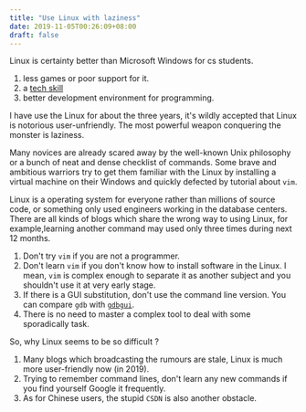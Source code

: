 ```yaml
---
title: "Use Linux with laziness"
date: 2019-11-05T00:26:09+08:00
draft: false
---
```

Linux is certainty better than Microsoft Windows for cs students.
1. less games or poor support for it.
2. a [tech skill](https://www.hiringlab.org/2019/11/19/todays-top-tech-skills/)
3. better development environment for programming.

I have use the Linux for about the three years, it's wildly accepted that 
Linux is notorious user-unfriendly. The most powerful weapon conquering the monster is laziness.


Many novices are already scared away by the well-known Unix philosophy or a bunch of neat and dense checklist of commands.
Some brave and ambitious warriors try to get them familiar with the Linux by installing a virtual machine on their Windows
and quickly defected by tutorial about `vim`.

Linux is a operating system for everyone rather than millions of 
source code, or something only used engineers working in the database centers.
There are all kinds of blogs which share the wrong way to using Linux, for example,learning another command may used only three times during next 12 months.

1. Don't try `vim` if you are not a programmer.
2. Don't learn `vim` if you don't know how to install software in the Linux. I mean, `vim` is complex enough to separate it as another subject and you shouldn't 
use it at very early stage.
3. If there is a GUI substitution, don't use the command line version. You can compare `gdb` with [`gdbgui`](https://www.gdbgui.com/).
4. There is no need to master a complex tool to deal with some sporadically task.

So, why Linux seems to be so difficult ?

1. Many blogs which broadcasting the rumours are stale, Linux is much more user-friendly now (in 2019).
2. Trying to remember command lines, don't learn any new commands if you find yourself Google it frequently.
3. As for Chinese users, the stupid `CSDN` is also another obstacle.
